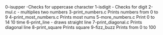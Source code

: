 0-isupper -Checks for uppercase character
1-isdigit - Checks for digit
2-mul.c - multiplies two numbers
3-print_numbers.c Prints numbers from 0 to 9
4-print_most_numbers.c Prints most nums
5-more_numbers.c Print 0 to 14 10 time
6-print_line - draws straight line 
7-print_diagonal.c  Prints diagonal line
8-print_square Prints square
9-fizz_buzz Prints from 0 to 100
